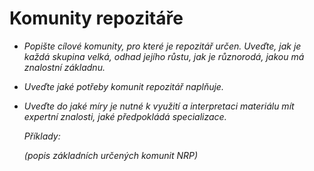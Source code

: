 
# Komunity repozitáře

- *Popište cílové komunity, pro které je repozitář určen. Uveďte, jak je každá skupina velká, odhad jejího růstu, jak je různorodá, jakou má znalostní základnu.*
- *Uveďte jaké potřeby komunit repozitář naplňuje.*
- *Uveďte do jaké míry je nutné k využití a interpretaci materiálu mít expertní znalosti, jaké předpokládá specializace.*
  
  *Příklady:*
  
  *(popis základních určených komunit NRP)*
